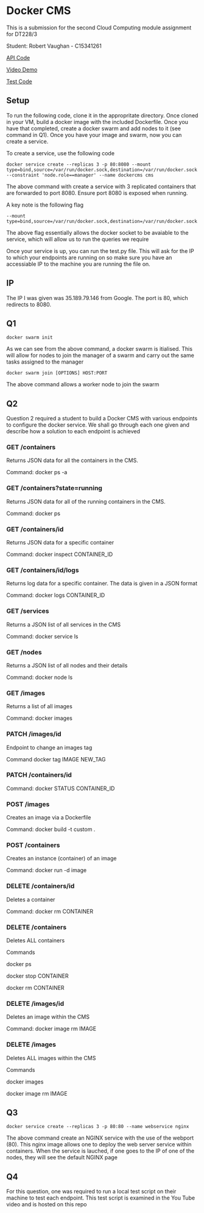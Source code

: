 # Docker CMS

This is a submission for the second Cloud Computing module assignment for DT228/3

Student: Robert Vaughan - C15341261

[API Code](https://github.com/robertjwvaughan/DockerCMS/blob/master/myapp/app.py)

[Video Demo](https://www.youtube.com/watch?v=VnA7A2FGKsw)

[Test Code](https://github.com/robertjwvaughan/DockerCMS/blob/master/test.py)

## Setup

To run the following code, clone it in the appropritate directory. Once cloned in your VM, build a docker image with the included Dockerfile. Once you have that completed, create a docker swarm and add nodes to it (see command in Q1). Once you have your image and swarm, now you can create a service. 

To create a service, use the following code

```
docker service create --replicas 3 -p 80:8080 --mount type=bind,source=/var/run/docker.sock,destination=/var/run/docker.sock --constraint 'node.role==manager' --name dockercms cms
```

The above command with create a service with 3 replicated containers that are forwarded to port 8080. Ensure port 8080 is exposed when running.

A key note is the following flag

```
--mount type=bind,source=/var/run/docker.sock,destination=/var/run/docker.sock
```

The above flag essentially allows the docker socket to be avaiable to the service, which will allow us to run the queries we require

Once your service is up, you can run the test.py file. This will ask for the IP to which your endpoints are running on so make sure you have an accessiable IP to the machine you are running the file on.

## IP

The IP I was given was 35.189.79.146 from Google. The port is 80, which redirects to 8080.

## Q1

```
docker swarm init
```
As we can see from the above command, a docker swarm is itialised. This will allow for nodes to join the manager of a swarm and carry out the same tasks assigned to the manager

```
docker swarm join [OPTIONS] HOST:PORT
```
The above command allows a worker node to join the swarm

## Q2

Question 2 required a student to build a Docker CMS with various endpoints to configure the docker service. We shall go through each one given and describe how a solution to each endpoint is achieved

### GET /containers
Returns JSON data for all the containers in the CMS.

Command: docker ps -a

### GET /containers?state=running
Returns JSON data for all of the running containers in the CMS.

Command: docker ps

### GET /containers/id
Returns JSON data for a specific container

Command: docker inspect CONTAINER_ID

### GET /containers/id/logs
Returns log data for a specific container. The data is given in a JSON format

Command: docker logs CONTAINER_ID

### GET /services
Returns a JSON list of all services in the CMS

Command: docker service ls

### GET /nodes
Returns a JSON list of all nodes and their details

Command: docker node ls

### GET /images
Returns a list of all images

Command: docker images

### PATCH /images/id

Endpoint to change an images tag

Command docker tag IMAGE NEW_TAG

### PATCH /containers/id
Command: docker STATUS CONTAINER_ID

### POST /images
Creates an image via a Dockerfile

Command: docker build -t custom .

### POST /containers
Creates an instance (container) of an image

Command: docker run -d image

### DELETE /containers/id
Deletes a container

Command: docker rm CONTAINER

### DELETE /containers
Deletes ALL containers

Commands

docker ps

docker stop CONTAINER

docker rm CONTAINER

### DELETE /images/id
Deletes an image within the CMS

Command: docker image rm IMAGE

### DELETE /images
Deletes ALL images within the CMS

Commands

docker images

docker image rm IMAGE

## Q3
```
docker service create --replicas 3 -p 80:80 --name webservice nginx
```
The above command create an NGINX service with the use of the webport (80). This nginx image allows one to deploy the web server service within containers. When the service is lauched, if one goes to the IP of one of the nodes, they will see the default NGINX page

## Q4
For this question, one was required to run a local test script on their machine to test each endpoint. This test script is examined in the You Tube video and is hosted on this repo
